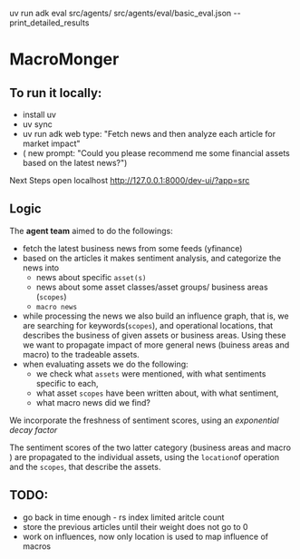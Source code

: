 uv run adk eval src/agents/ src/agents/eval/basic_eval.json --print_detailed_results

# MacroMonger

## To run it locally:
- install uv
-  uv sync
-  uv run adk web
   type: "Fetch news and then analyze each article for market impact"
-  ( new prompt: "Could you please recommend me some financial assets based on the latest news?")

Next Steps
open localhost  http://127.0.0.1:8000/dev-ui/?app=src

## Logic
The **agent team** aimed to do the followings:
- fetch the latest business news from some feeds (yfinance)
- based on the articles it makes sentiment analysis, and categorize the news into
  - news about specific ```asset(s)```
  - news about some asset classes/asset groups/ business areas (```scopes```)
  - ```macro news```
- while processing the news we also build an influence graph, that is, we are searching for keywords(```scopes```), and operational locations, that describes the business of given assets or business areas. Using these we want to propagate impact of more general news (buiness areas and macro) to the tradeable assets.
- when evaluating assets we do the following:
  - we check what ```assets```  were mentioned, with what sentiments specific to each,
  - what asset ```scopes```  have been written about, with what sentiment,
  - what macro news did we find?

We incorporate the freshness of sentiment scores, using an *exponential decay factor*


The sentiment scores of the two latter category (business areas and macro ) are propagated to the individual assets, using the ```location```of operation and the ```scopes```, that describe the assets.

## TODO:
 - go back in time enough - rs index limited aritcle count
 - store the previous articles until their weight does not go to 0
 - work on influences, now only location is used to map influence of macros
